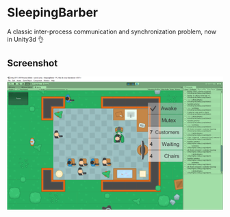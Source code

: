 # SleepingBarber

A classic inter-process communication and synchronization problem, now in Unity3d 👌

## Screenshot

![An awesome screenshot](./Screenshot.png)